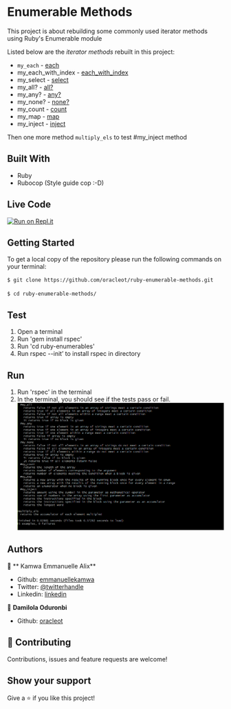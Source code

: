# Enumerable Methods

This project is about rebuilding some commonly used iterator methods using Ruby's Enumerable module

Listed below are the _iterator methods_ rebuilt in this project:

-   `my_each` - [each](https://ruby-doc.org/core-2.6.5/Enumerable.html#method-i-each_entry)
-   my_each_with_index - [each_with_index](https://ruby-doc.org/core-2.6.5/Enumerable.html#method-i-each_with_index)
-   my_select - [select](https://ruby-doc.org/core-2.6.5/Enumerable.html#method-i-select)
-   my_all? - [all?](https://ruby-doc.org/core-2.6.5/Enumerable.html#method-i-all-3F)
-   my_any? - [any?](https://ruby-doc.org/core-2.6.5/Enumerable.html#method-i-any-3F)
-   my_none? - [none?](https://ruby-doc.org/core-2.6.5/Enumerable.html#method-i-none-3F)
-   my_count - [count](https://ruby-doc.org/core-2.6.5/Enumerable.html#method-i-count)
-   my_map - [map](https://ruby-doc.org/core-2.6.5/Enumerable.html#method-i-map)
-   my_inject - [inject](https://ruby-doc.org/core-2.6.5/Enumerable.html#method-i-inject)

Then one more method `multiply_els` to test #my_inject method

## Built With

-   Ruby
-   Rubocop (Style guide cop :-D)

## Live Code

[![Run on Repl.it](https://repl.it/badge/github/oracleot/ruby-enumerable-methods)](https://repl.it/@oracleot/ruby-enumerable-methods#main.rb)

## Getting Started

To get a local copy of the repository please run the following commands on your terminal:

    $ git clone https://github.com/oracleot/ruby-enumerable-methods.git

    $ cd ruby-enumerable-methods/

## Test

1. Open a terminal
2. Run 'gem install rspec'
3. Run 'cd ruby-enumerables'
4. Run rspec --init’ to install rspec in directory

## Run

1. Run 'rspec' in the terminal
2. In the terminal, you should see if the tests pass or fail.
![screenshot](./assets/Capture.PNG)

## Authors

👤 ** Kamwa Emmanuelle Alix**

-   Github: [emmanuellekamwa](https://github.com/emmanuellekamwa)
-   Twitter: [@twitterhandle](https://twitter.com/AlixKamwa)
-   Linkedin: [linkedin](https://linkedin.com/in/emmanuelle-kamwa-86145a1a4/)

👤 **Damilola Oduronbi**

-   Github: [oracleot](https://github.com/oracleot)

## 🤝 Contributing

Contributions, issues and feature requests are welcome!

## Show your support

Give a ⭐️ if you like this project!
